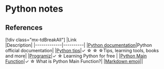# Python notes





## References

[!div class="mx-tdBreakAll"]
|Link <img width=200\>|Description|
|-------------|----------|
|[Python documentation](https://docs.python.org/3/contents.html)|Python official documentation|
|[Python tips](https://pythontips.com/)|&check; &star; &star; &star;Tips, learning tools, books and more|
|[Programiz](https://www.programiz.com/)|&check; &star; Learning Python for free |
|[Python Main Function](https://www.guru99.com/learn-python-main-function-with-examples-understand-main.html)|&check; &star; What is Python Main Function?|
|[Markdown emoji](https://github.com/StylishThemes/GitHub-Dark/wiki/Emoji)||
